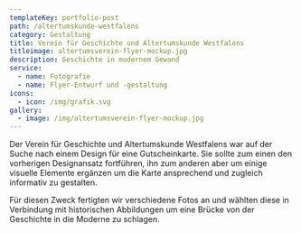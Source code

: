 ```yaml
---
templateKey: portfolio-post
path: /altertumskunde-westfalens
category: Gestaltung
title: Verein für Geschichte und Altertumskunde Westfalens
titleimage: altertumsverein-flyer-mockup.jpg
description: Geschichte in modernem Gewand
service:
  - name: Fotografie
  - name: Flyer-Entwurf und -gestaltung
icons:
  - icon: /img/grafik.svg
gallery:
  - image: /img/altertumsverein-flyer-mockup.jpg
---
```

Der Verein für Geschichte und Altertumskunde Westfalens war auf der Suche nach einem Design für eine Gutscheinkarte. Sie sollte zum einen den vorherigen Designansatz fortführen, ihn zum anderen aber um einige visuelle Elemente ergänzen um die Karte ansprechend und zugleich informativ zu gestalten.

Für diesen Zweck fertigten wir verschiedene Fotos an und wählten diese in Verbindung mit historischen Abbildungen um eine Brücke von der Geschichte in die Moderne zu schlagen.
